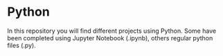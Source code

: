 # Python

In this repository you will find different projects using Python. Some have been completed using Jupyter Notebook (.ipynb), others regular python files (.py). 
